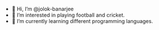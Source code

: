 - 👋 Hi, I’m @jolok-banarjee
- 👀 I’m interested in playing football and cricket.
- 🌱 I’m currently learning different programming languages.

<!---
jolok-banarjee/jolok-banarjee is a ✨ special ✨ repository because its `README.md` (this file) appears on your GitHub profile.
You can click the Preview link to take a look at your changes.
--->

